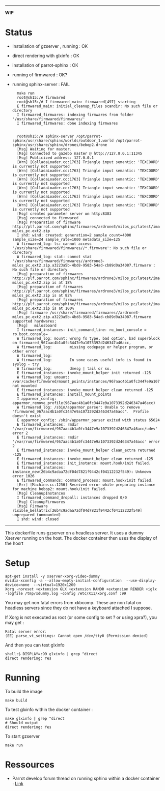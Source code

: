 ***

**WIP**

Status
======

- Installation of gzserver , running : OK
- direct rendering with glxinfo : OK
- installation of parrot-sphinx : OK
- running of firmwared : OK?
- running sphinx-server : FAIL


        make run
        root@sh15:/# firmwared 
        root@sh15:/# I firmwared_main: firmwared[497] starting
        E firmwared_main: initial_cleanup_files scandir: No such file or directory
        I firmwared_firmwares: indexing firmwares from folder '/usr/share/firmwared/firmwares/'
        I firmwared_firmwares: done indexing firmwares

        
        root@sh15:/# sphinx-server /opt/parrot-sphinx/usr/share/sphinx/worlds/outdoor_1.world /opt/parrot-sphinx/usr/share/sphinx/drones/bebop2.drone 
        [Msg] Waiting for master.
        [Msg] Connected to gazebo master @ http://127.0.0.1:11345
        [Msg] Publicized address: 127.0.0.1
        [Wrn] [ColladaLoader.cc:1763] Triangle input semantic: 'TEXCOORD' is currently not supported
        [Wrn] [ColladaLoader.cc:1763] Triangle input semantic: 'TEXCOORD' is currently not supported
        [Wrn] [ColladaLoader.cc:1763] Triangle input semantic: 'TEXCOORD' is currently not supported
        [Wrn] [ColladaLoader.cc:1763] Triangle input semantic: 'TEXCOORD' is currently not supported
        [Wrn] [ColladaLoader.cc:1763] Triangle input semantic: 'TEXCOORD' is currently not supported
        [Wrn] [ColladaLoader.cc:1763] Triangle input semantic: 'TEXCOORD' is currently not supported
        [Msg] created parameter server on http:8383
        [Msg] connected to firmwared
        [Msg] Preparation of firmware http://plf.parrot.com/sphinx/firmwares/ardrone3/milos_pc/latest/images/ardrone3-milos_pc.ext2.zip
        I shd: wind: created: generation=2 sample_count=4000 sample_size=24 sample_rate=1000 metadata_size=125
        W firmwared_log: ls: cannot access '/usr/share/firmwared/firmwares//*.firmware': No such file or directory
        W firmwared_log: stat: cannot stat '/usr/share/firmwared/firmwares//ardrone3-milos_pc.ext2.zip.a3223a5b-4bd8-9583-54ad-cb89d0a34087.firmware': No such file or directory
        [Msg] preparation of firmwares http://plf.parrot.com/sphinx/firmwares/ardrone3/milos_pc/latest/images/ardrone3-milos_pc.ext2.zip is at 18%
        [Msg] preparation of firmwares http://plf.parrot.com/sphinx/firmwares/ardrone3/milos_pc/latest/images/ardrone3-milos_pc.ext2.zip is at 82%
        [Msg] preparation of firmwares http://plf.parrot.com/sphinx/firmwares/ardrone3/milos_pc/latest/images/ardrone3-milos_pc.ext2.zip is at 100%
        [Msg] firmware /usr/share/firmwared/firmwares//ardrone3-milos_pc.ext2.zip.a3223a5b-4bd8-9583-54ad-cb89d0a34087.firmware supported hardwares: 
        [Msg]   milosboard
        I firmwared_instances: init_command_line: ro_boot_console = ro.boot.console=
        W firmwared_log: mount: wrong fs type, bad option, bad superblock on firmwared_967aac4b1a0fc3447e9a1073392d246347a46acc,
        W firmwared_log:        missing codepage or helper program, or other error
        W firmwared_log: 
        W firmwared_log:        In some cases useful info is found in syslog - try
        W firmwared_log:        dmesg | tail or so.
        E firmwared_instances: invoke_mount_helper init returned -125
        W firmwared_log: umount: /var/cache/firmwared/mount_points/instances/967aac4b1a0fc3447e9a1073392d246347a46acc/union: not mounted
        E firmwared_instances: invoke_mount_helper clean returned -125
        E firmwared_instances: install_mount_points
        I apparmor_config: apparmor_remove_profile(967aac4b1a0fc3447e9a1073392d246347a46acc)
        W firmwared_log: /sbin/apparmor_parser: Unable to remove "firmwared_967aac4b1a0fc3447e9a1073392d246347a46acc".  Profile doesn't exist
        E apparmor_config: /sbin/apparmor_parser exited with status 65024
        E firmwared_instances: rmdir '/var/run/firmwared/967aac4b1a0fc3447e9a1073392d246347a46acc/udev' error 2
        E firmwared_instances: rmdir '/var/run/firmwared/967aac4b1a0fc3447e9a1073392d246347a46acc' error 2
        E firmwared_instances: invoke_mount_helper clean_extra returned -125
        E firmwared_instances: invoke_mount_helper clean returned -125
        E firmwared_instances: init_instance: mount.hook/init failed.
        E firmwared_instances: instance_new(26b4c9adaa72df04d7821f9442cf04112232f549): Unknown error 1026
        E firmwared_commands: command_process: mount.hook/init failed.
        [Err] [Machine.cc:1256] Received error while preparing instance for machine bebop2: mount.hook/init failed.
        [Msg] CleanupInstances
        I firmwared_command_dropall: instances dropped 0/0
        [Msg] CleanupFirmwares
        [Msg] Firmware risible_bellatrix[26b4c9adaa72df04d7821f9442cf04112232f549] unprepared (unmounted)
        I shd: wind: closed


        
***

This dockerfile runs gzserver on a headless server. It uses a dummy Xserver running on the host. The docker container then uses the display of the hosrt


Setup
=====

    apt-get install -y xserver-xorg-video-dummy
    nvidia-xconfig -a --allow-empty-initial-configuration  --use-display-device=none  --virtual=1920x1200
    Xorg -noreset +extension GLX +extension RANDR +extension RENDER +iglx -logfile /tmp/xdummy.log -config /etc/X11/xorg.conf :99

You may get non fatal errors from xkbcomp. These are non fatal on headless servers since they do not have a keyboard attached I suppose.

If Xorg is not executed as root (or some config to set ? or using xpra?), you may get :

    Fatal server error:
    (EE) parse_vt_settings: Cannot open /dev/tty0 (Permission denied)


And then you can test glxinfo

    shell:$ DISPLAY=:99 glxinfo | grep ^direct
    direct rendering: Yes

Running
=======

To build the image

    make build

To test glxinfo within the docker container :

    make glxinfo | grep ^direct
    # Should output
    direct rendering: Yes

To start gzserver

    make run


Ressources
==========

- Parrot develop forum thread on running sphinx within a docker container : [Link](https://forum.developer.parrot.com/t/running-sphinx-inside-docker-container/9058/2
)
